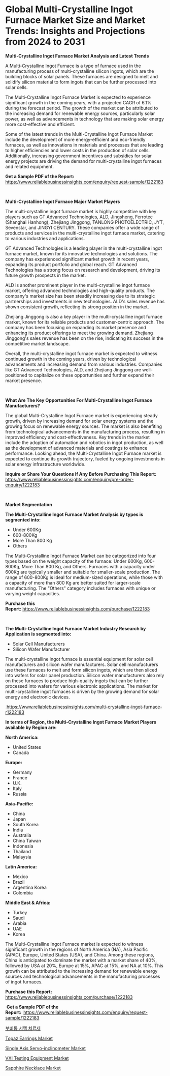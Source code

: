<p><h1>Global Multi-Crystalline Ingot Furnace Market Size and Market Trends: Insights and Projections from 2024 to 2031</h1></p><p><strong>Multi-Crystalline Ingot Furnace Market Analysis and Latest Trends</strong></p>
<p><p>A Multi-Crystalline Ingot Furnace is a type of furnace used in the manufacturing process of multi-crystalline silicon ingots, which are the building blocks of solar panels. These furnaces are designed to melt and solidify silicon material to form ingots that can be further processed into solar cells.</p><p>The Multi-Crystalline Ingot Furnace Market is expected to experience significant growth in the coming years, with a projected CAGR of 6.1% during the forecast period. The growth of the market can be attributed to the increasing demand for renewable energy sources, particularly solar power, as well as advancements in technology that are making solar energy more cost-effective and efficient.</p><p>Some of the latest trends in the Multi-Crystalline Ingot Furnace Market include the development of more energy-efficient and eco-friendly furnaces, as well as innovations in materials and processes that are leading to higher efficiencies and lower costs in the production of solar cells. Additionally, increasing government incentives and subsidies for solar energy projects are driving the demand for multi-crystalline ingot furnaces and related equipment.</p></p>
<p><strong>Get a Sample PDF of the Report:&nbsp;</strong> <a href="https://www.reliablebusinessinsights.com/enquiry/request-sample/1222183">https://www.reliablebusinessinsights.com/enquiry/request-sample/1222183</a></p>
<p>&nbsp;</p>
<p><strong>Multi-Crystalline Ingot Furnace Major Market Players</strong></p>
<p><p>The multi-crystalline ingot furnace market is highly competitive with key players such as GT Advanced Technologies, ALD, Jingsheng, Ferrotec (Shanghai Hanhong), Zhejiang Jinggong, TANLONG PHOTOELECTRIC, JYT, Sevenstar, and JINGYI CENTURY. These companies offer a wide range of products and services in the multi-crystalline ingot furnace market, catering to various industries and applications.</p><p>GT Advanced Technologies is a leading player in the multi-crystalline ingot furnace market, known for its innovative technologies and solutions. The company has experienced significant market growth in recent years, expanding its product portfolio and global reach. GT Advanced Technologies has a strong focus on research and development, driving its future growth prospects in the market.</p><p>ALD is another prominent player in the multi-crystalline ingot furnace market, offering advanced technologies and high-quality products. The company's market size has been steadily increasing due to its strategic partnerships and investments in new technologies. ALD's sales revenue has shown consistent growth, reflecting its strong position in the market.</p><p>Zhejiang Jinggong is also a key player in the multi-crystalline ingot furnace market, known for its reliable products and customer-centric approach. The company has been focusing on expanding its market presence and enhancing its product offerings to meet the growing demand. Zhejiang Jinggong's sales revenue has been on the rise, indicating its success in the competitive market landscape.</p><p>Overall, the multi-crystalline ingot furnace market is expected to witness continued growth in the coming years, driven by technological advancements and increasing demand from various industries. Companies like GT Advanced Technologies, ALD, and Zhejiang Jinggong are well-positioned to capitalize on these opportunities and further expand their market presence.</p></p>
<p>&nbsp;</p>
<p><strong>What Are The Key Opportunities For Multi-Crystalline Ingot Furnace Manufacturers?</strong></p>
<p><p>The global Multi-Crystalline Ingot Furnace market is experiencing steady growth, driven by increasing demand for solar energy systems and the growing focus on renewable energy sources. The market is also benefiting from technological advancements in the manufacturing process, resulting in improved efficiency and cost-effectiveness. Key trends in the market include the adoption of automation and robotics in ingot production, as well as the development of advanced materials and coatings to enhance performance. Looking ahead, the Multi-Crystalline Ingot Furnace market is expected to continue its growth trajectory, fueled by ongoing investments in solar energy infrastructure worldwide.</p></p>
<p><strong>Inquire or Share Your Questions If Any Before Purchasing This Report:</strong> <a href="https://www.reliablebusinessinsights.com/enquiry/pre-order-enquiry/1222183">https://www.reliablebusinessinsights.com/enquiry/pre-order-enquiry/1222183</a></p>
<p>&nbsp;</p>
<p><strong>Market Segmentation</strong></p>
<p><strong>The Multi-Crystalline Ingot Furnace Market Analysis by types is segmented into:</strong></p>
<p><ul><li>Under 600Kg</li><li>600-800Kg</li><li>More Than 800 Kg</li><li>Others</li></ul></p>
<p><p>The Multi-Crystalline Ingot Furnace Market can be categorized into four types based on the weight capacity of the furnace: Under 600Kg, 600-800Kg, More Than 800 Kg, and Others. Furnaces with a capacity under 600Kg are typically smaller and suitable for smaller-scale production. The range of 600-800Kg is ideal for medium-sized operations, while those with a capacity of more than 800 Kg are better suited for larger-scale manufacturing. The "Others" category includes furnaces with unique or varying weight capacities.</p></p>
<p><strong>Purchase this Report:&nbsp;</strong><a href="https://www.reliablebusinessinsights.com/purchase/1222183">https://www.reliablebusinessinsights.com/purchase/1222183</a></p>
<p>&nbsp;</p>
<p><strong>The Multi-Crystalline Ingot Furnace Market Industry Research by Application is segmented into:</strong></p>
<p><ul><li>Solar Cell Manufacturers</li><li>Silicon Wafer Manufacturer</li></ul></p>
<p><p>The multi-crystalline ingot furnace is essential equipment for solar cell manufacturers and silicon wafer manufacturers. Solar cell manufacturers use these furnaces to melt and form silicon ingots, which are then sliced into wafers for solar panel production. Silicon wafer manufacturers also rely on these furnaces to produce high-quality ingots that can be further processed into wafers for various electronic applications. The market for multi-crystalline ingot furnaces is driven by the growing demand for solar energy and electronic devices.</p></p>
<p><a href="https://www.reliablebusinessinsights.com/multi-crystalline-ingot-furnace-r1222183">&nbsp;https://www.reliablebusinessinsights.com/multi-crystalline-ingot-furnace-r1222183</a></p>
<p><strong>In terms of Region, the Multi-Crystalline Ingot Furnace Market Players available by Region are:</strong></p>
<p>
    <p> <strong> North America: </strong>
        <ul>
            <li>United States</li>
            <li>Canada</li>
        </ul>
        </p> 
    <p> <strong> Europe: </strong>
        <ul>
            <li>Germany</li>
            <li>France</li>
            <li>U.K.</li>
            <li>Italy</li>
            <li>Russia</li>
        </ul>
        </p> 
    <p> <strong> Asia-Pacific: </strong>
        <ul>
            <li>China</li>
            <li>Japan</li>
            <li>South Korea</li>
            <li>India</li>
            <li>Australia</li>
            <li>China Taiwan</li>
            <li>Indonesia</li>
            <li>Thailand</li>
            <li>Malaysia</li>
        </ul>
        </p> 
    <p> <strong> Latin America: </strong>
        <ul>
            <li>Mexico</li>
            <li>Brazil</li>
            <li>Argentina Korea</li>
            <li>Colombia</li>
        </ul>
        </p> 
    <p> <strong> Middle East & Africa: </strong>
        <ul>
            <li>Turkey</li>
            <li>Saudi</li>
            <li>Arabia</li>
            <li>UAE</li>
            <li>Korea</li>
        </ul>
    </p>
    </p>
<p><p>The Multi-Crystalline Ingot Furnace market is expected to witness significant growth in the regions of North America (NA), Asia Pacific (APAC), Europe, United States (USA), and China. Among these regions, China is anticipated to dominate the market with a market share of 40%, followed by USA at 20%, Europe at 15%, APAC at 15%, and NA at 10%. This growth can be attributed to the increasing demand for renewable energy sources and technological advancements in the manufacturing processes of ingot furnaces.</p></p>
<p><strong>Purchase this Report: </strong><a href="https://www.reliablebusinessinsights.com/purchase/1222183">https://www.reliablebusinessinsights.com/purchase/1222183</a></p>
<p>&nbsp;<strong>Get a Sample PDF of the Report:&nbsp;&nbsp;</strong><a href="https://www.reliablebusinessinsights.com/enquiry/request-sample/1222183">https://www.reliablebusinessinsights.com/enquiry/request-sample/1222183</a></p>
<p><strong></strong></p>
<p><p><a href="https://medium.com/@samuelstartryk7867t6/%EB%B6%80%EB%B9%84%EB%8F%99-%EB%B8%8C%EB%9D%BC%EB%94%94%EC%B9%B4%EB%A5%B4%EB%94%94%EC%95%84-%EC%95%BD-%EC%8B%9C%EC%9E%A5-%EA%B7%9C%EB%AA%A8-%EB%B0%8F-%EC%A0%90%EC%9C%A0%EC%9C%A8-%EB%B6%84%EC%84%9D-%EC%84%B1%EC%9E%A5-%ED%8A%B8%EB%A0%8C%EB%93%9C-%EB%B0%8F-%EC%98%88%EC%B8%A1-2024-2031-550350117010">부비동 서맥 치료제</a></p><p><a href="https://medium.com/@rachel.payne546456/insights-into-the-topaz-earrings-industry-market-financial-status-market-size-and-revenue-b6815529b4b6">Topaz Earrings Market</a></p><p><a href="https://github.com/abigailsutherland7889/Market-Research-Report-List-1/blob/main/single-axis-servo-inclinometer-market.md">Single Axis Servo-inclinometer Market</a></p><p><a href="https://github.com/YashRP12/Market-Research-Report-List-5/blob/main/vxi-testing-equipment-market.md">VXI Testing Equipment Market</a></p><p><a href="https://medium.com/@alan.buckland656/sapphire-necklace-industry-analysis-report-its-market-size-share-trends-by-application-region-283e30fa5d47">Sapphire Necklace Market</a></p></p>